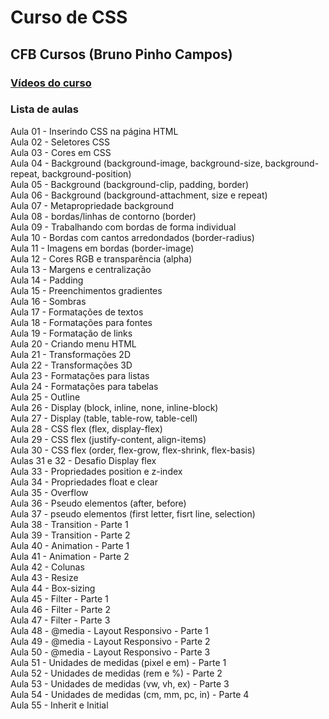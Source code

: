 # Curso de CSS  
## CFB Cursos (Bruno Pinho Campos)  

### [Vídeos do curso](https://www.youtube.com/watch?v=GPK8A-A156o&list=PLx4x_zx8csUi47Bnugpk78nqJN6rYvEnV)  

### Lista de aulas  

Aula 01 - Inserindo CSS na página HTML  
Aula 02 - Seletores CSS  
Aula 03 - Cores em CSS  
Aula 04 - Background (background-image, background-size, background-repeat, background-position)  
Aula 05 - Background (background-clip, padding, border)  
Aula 06 - Background (background-attachment, size e repeat)  
Aula 07 - Metapropriedade background  
Aula 08 - bordas/linhas de contorno (border)  
Aula 09 - Trabalhando com bordas de forma individual  
Aula 10 - Bordas com cantos arredondados (border-radius)  
Aula 11 - Imagens em bordas (border-image)  
Aula 12 - Cores RGB e transparência (alpha)  
Aula 13 - Margens e centralização  
Aula 14 - Padding  
Aula 15 - Preenchimentos gradientes  
Aula 16 - Sombras  
Aula 17 - Formatações de textos  
Aula 18 - Formatações para fontes  
Aula 19 - Formatação de links  
Aula 20 - Criando menu HTML  
Aula 21 - Transformações 2D  
Aula 22 - Transformações 3D  
Aula 23 - Formatações para listas  
Aula 24 - Formatações para tabelas  
Aula 25 - Outline  
Aula 26 - Display (block, inline, none, inline-block)  
Aula 27 - Display (table, table-row, table-cell)  
Aula 28 - CSS flex (flex, display-flex)  
Aula 29 - CSS flex (justify-content, align-items)  
Aula 30 - CSS flex (order, flex-grow, flex-shrink, flex-basis)  
Aulas 31 e 32 - Desafio Display flex  
Aula 33 - Propriedades position e z-index  
Aula 34 - Propriedades float e clear  
Aula 35 - Overflow  
Aula 36 - Pseudo elementos (after, before)  
Aula 37 - pseudo elementos (first letter, fisrt line, selection)  
Aula 38 - Transition - Parte 1  
Aula 39 - Transition - Parte 2  
Aula 40 - Animation - Parte 1  
Aula 41 - Animation - Parte 2  
Aula 42 - Colunas  
Aula 43 - Resize  
Aula 44 - Box-sizing  
Aula 45 - Filter - Parte 1  
Aula 46 - Filter - Parte 2  
Aula 47 - Filter - Parte 3  
Aula 48 - @media - Layout Responsivo - Parte 1  
Aula 49 - @media - Layout Responsivo - Parte 2  
Aula 50 - @media - Layout Responsivo - Parte 3  
Aula 51 - Unidades de medidas (pixel e em) - Parte 1  
Aula 52 - Unidades de medidas (rem e %) - Parte 2  
Aula 53 - Unidades de medidas (vw, vh, ex) - Parte 3  
Aula 54 - Unidades de medidas (cm, mm, pc, in) - Parte 4  
Aula 55 - Inherit e Initial  